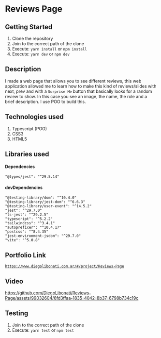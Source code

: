 # Reviews Page

## Getting Started

1. Clone the repository
2. Join to the correct path of the clone
3. Execute: `yarn install` or `npm install`
4. Execute: `yarn dev` or `npm dev`

## Description

I made a web page that allows you to see different reviews, this web application allowed me to learn how to make this kind of reviews/slides with next, prev and with a `Surprise Me` button that basically looks for a random review to show. In this case you see an image, the name, the role and a brief description. I use POO to build this.

## Technologies used

1. Typescript (POO)
2. CSS3
3. HTML5

## Libraries used

#### Dependencies

```
"@types/jest": "^29.5.14"
```

#### devDependencies

```
"@testing-library/dom": "^10.4.0"
"@testing-library/jest-dom": "^6.6.3"
"@testing-library/user-event": "^14.5.2"
"jest": "^29.7.0"
"ts-jest": "^29.2.5"
"typescript": "^5.2.2"
"tailwindcss": "^3.4.1"
"autoprefixer": "^10.4.17"
"postcss": "^8.4.35"
"jest-environment-jsdom": "^29.7.0"
"vite": "^5.0.8"
```

## Portfolio Link

[`https://www.diegolibonati.com.ar/#/project/Reviews-Page`](https://www.diegolibonati.com.ar/#/project/Reviews-Page)

## Video

https://github.com/DiegoLibonati/Reviews-Page/assets/99032604/6fd3ffaa-1835-4042-8b37-6798b734c19c

## Testing

1. Join to the correct path of the clone
2. Execute: `yarn test` or `npm test`
